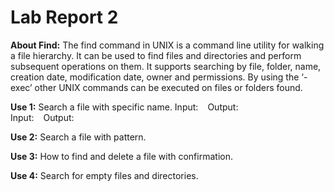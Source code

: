 # Lab Report 2

**About Find:** The find command in UNIX is a command line utility for walking a file hierarchy. It can be used to find files and directories and perform subsequent operations on them. It supports searching by file, folder, name, creation date, modification date, owner and permissions. By using the ‘-exec’ other UNIX commands can be executed on files or folders found. 

**Use 1:** Search a file with specific name.
Input:
``` ```
Output:
<br>
Input:
``` ```
Output:

**Use 2:** Search a file with pattern.

**Use 3:** How to find and delete a file with confirmation.

**Use 4:** Search for empty files and directories.
